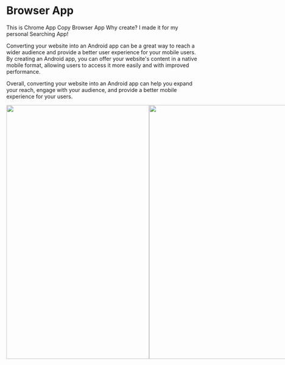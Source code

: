 # Browser App
This is Chrome App Copy Browser App Why create? I made it for my personal Searching App!


Converting your website into an Android app can be a great way to reach a wider audience and provide a better user experience for your mobile users. By creating an Android app, you can offer your website's content in a native mobile format, allowing users to access it more easily and with improved performance.  

Overall, converting your website into an Android app can help you expand your reach, engage with your audience, and provide a better mobile experience for your users.

<div style="display: flex; flex-direction: row;">
 <img src="https://user-images.githubusercontent.com/67718185/230721131-2344a81b-a2d8-4414-aadf-d7951157b75e.jpg" width="375" height="667">
 <img src="https://user-images.githubusercontent.com/67718185/230721132-ba0400df-a34c-4b02-ada0-019d72df4d70.jpg" width="375" height="667">
 <img src="https://user-images.githubusercontent.com/67718185/230721134-0a16c04e-486f-46c9-96a4-ad4b8374ffb8.jpg" width="375" height="667">
 <img src="https://user-images.githubusercontent.com/67718185/230721135-18a26128-8813-4eeb-b785-fb90a0b1cd48.jpg" width="375" height="667">
 <img src="https://user-images.githubusercontent.com/67718185/230721136-fc243fbc-bb13-4392-8cb5-b9a491b03970.jpg" width="375" height="667">
 <img src="https://user-images.githubusercontent.com/67718185/230721137-6d4d6ed1-955d-441e-8517-28c598e41fa7.jpg" width="375" height="667">
</div>


